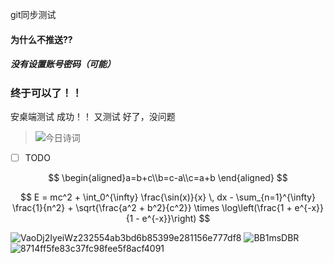 git同步测试
#### 为什么不推送??
##### 没有设置账号密码（可能）
###  终于可以了！！
安桌端测试 成功！！
又测试
好了，没问题

 > ![今日诗词](https://v2.jinrishici.com/one.svg)

- [ ] TODO

$$
\begin{aligned}a=b+c\\b=c-a\\c=a+b \end{aligned}
$$


$$
E = mc^2 + \int_0^{\infty} \frac{\sin(x)}{x} \, dx - \sum_{n=1}^{\infty} \frac{1}{n^2} + \sqrt{\frac{a^2 + b^2}{c^2}} \times \log\left(\frac{1 + e^{-x}}{1 - e^{-x}}\right)
$$

![VaoDj2IyeiWz232554ab3bd6b85399e281156e777df8](https://gitee.com/lZao/drawing-bed/raw/master/2024/7/2/VaoDj2IyeiWz232554ab3bd6b85399e281156e777df8)
![BB1msDBR](https://gitee.com/lZao/drawing-bed/raw/master/2024/10/19/BB1msDBR)![8714ff5fe83c37fc98fee5f8acf4091](https://gitee.com/lZao/drawing-bed/raw/master/2024/11/23/8714ff5fe83c37fc98fee5f8acf4091)